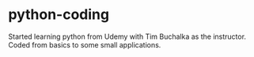 # python-coding
Started learning python from Udemy with Tim Buchalka as the instructor. Coded from basics to some small applications.
